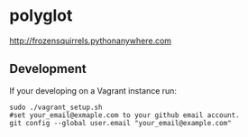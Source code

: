# polyglot
http://frozensquirrels.pythonanywhere.com

## Development 
If your developing on a Vagrant instance run:
```
sudo ./vagrant_setup.sh
#set your_email@exmaple.com to your github email account.
git config --global user.email "your_email@example.com"
```
